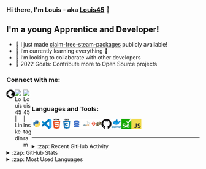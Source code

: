 ### Hi there, I'm Louis - aka [Louis45][website] 👋 

## I'm a young Apprentice and Developer!

- 🔭 I just made [claim-free-steam-packages](https://github.com/Luois45/claim-free-steam-packages) publicly available!
- 🌱 I’m currently learning everything 🤣
- 👯 I’m looking to collaborate with other developers
- 🥅 2022 Goals: Contribute more to Open Source projects

### Connect with me:

[<img align="left" alt="linktree.louis45.de" width="22px" src="https://raw.githubusercontent.com/iconic/open-iconic/master/svg/globe.svg" />][website]
[<img align="left" alt="Louis45 | LinkedIn" width="22px" src="https://cdn.jsdelivr.net/npm/simple-icons@v3/icons/linkedin.svg" />][linkedin]
[<img align="left" alt="Louis45 | Instagram" width="22px" src="https://cdn.jsdelivr.net/npm/simple-icons@v3/icons/instagram.svg" />][instagram]

<br />

### Languages and Tools:

[<img align="left" alt="Python" width="26px" src="https://raw.githubusercontent.com/github/explore/80688e429a7d4ef2fca1e82350fe8e3517d3494d/topics/python/python.png" />](https://github.com/topics/python)
[<img align="left" alt="Visual Studio Code" width="26px" src="https://raw.githubusercontent.com/github/explore/bbd48b997e8d0bef63f676eca4da5e1f76487b56/topics/visual-studio-code/visual-studio-code.png" />](https://github.com/topics/visual-studio-code)
[<img align="left" alt="HTML" width="26px" src="https://raw.githubusercontent.com/github/explore/80688e429a7d4ef2fca1e82350fe8e3517d3494d/topics/html/html.png" />](https://github.com/topics/html)
[<img align="left" alt="CSS" width="26px" src="https://raw.githubusercontent.com/github/explore/80688e429a7d4ef2fca1e82350fe8e3517d3494d/topics/css/css.png" />](https://github.com/topics/css)
[<img align="left" alt="SQL" width="26px" src="https://raw.githubusercontent.com/github/explore/80688e429a7d4ef2fca1e82350fe8e3517d3494d/topics/sql/sql.png" />](https://github.com/topics/sql)
[<img align="left" alt="MySQL" width="26px" src="https://raw.githubusercontent.com/github/explore/80688e429a7d4ef2fca1e82350fe8e3517d3494d/topics/mysql/mysql.png" />](https://github.com/topics/mysql)
[<img align="left" alt="Git" width="26px" src="https://raw.githubusercontent.com/github/explore/80688e429a7d4ef2fca1e82350fe8e3517d3494d/topics/git/git.png" />](https://github.com/topics/git)
[<img align="left" alt="GitHub" width="26px" src="https://raw.githubusercontent.com/github/explore/78df643247d429f6cc873026c0622819ad797942/topics/github/github.png" />](https://github.com/topics/github)
[<img align="left" alt="GitHub" width="26px" src="https://raw.githubusercontent.com/github/explore/80688e429a7d4ef2fca1e82350fe8e3517d3494d/topics/docker/docker.png" />](https://github.com/topics/docker)
[<img align="left" alt="Selenium" width="26px" src="https://raw.githubusercontent.com/github/explore/6c7084bb772f6fabaae377f5ae4a607594234ee6/topics/selenium/selenium.png" />](https://github.com/topics/selenium)
[<img align="left" alt="JavaScript" width="26px" src="https://raw.githubusercontent.com/github/explore/80688e429a7d4ef2fca1e82350fe8e3517d3494d/topics/javascript/javascript.png" />](https://github.com/topics/javascript)

<br />
<br />

---

<details>
  <summary>:zap: Recent GitHub Activity</summary>
  
<!--START_SECTION:activity-->
1. 🚀 Published release [Version 1.0](https://github.com/Luois45/SkinbaronBot_v2/releases/tag/v1.0) in [Luois45/SkinbaronBot_v2](https://github.com/Luois45/SkinbaronBot_v2)
2. 🔒 Closed issue [#10](https://github.com/Luois45/SkinbaronBot_v2/issues/10) in [Luois45/SkinbaronBot_v2](https://github.com/Luois45/SkinbaronBot_v2)
3. ❗ Opened issue [#10](https://github.com/Luois45/SkinbaronBot_v2/issues/10) in [Luois45/SkinbaronBot_v2](https://github.com/Luois45/SkinbaronBot_v2)
4. 🔒 Closed issue [#9](https://github.com/Luois45/SkinbaronBot_v2/issues/9) in [Luois45/SkinbaronBot_v2](https://github.com/Luois45/SkinbaronBot_v2)
5. ❗ Opened issue [#9](https://github.com/Luois45/SkinbaronBot_v2/issues/9) in [Luois45/SkinbaronBot_v2](https://github.com/Luois45/SkinbaronBot_v2)
6. 🔒 Closed issue [#8](https://github.com/Luois45/SkinbaronBot_v2/issues/8) in [Luois45/SkinbaronBot_v2](https://github.com/Luois45/SkinbaronBot_v2)
7. ❗ Opened issue [#8](https://github.com/Luois45/SkinbaronBot_v2/issues/8) in [Luois45/SkinbaronBot_v2](https://github.com/Luois45/SkinbaronBot_v2)
8. 🔒 Closed issue [#7](https://github.com/Luois45/SkinbaronBot_v2/issues/7) in [Luois45/SkinbaronBot_v2](https://github.com/Luois45/SkinbaronBot_v2)
9. ❗ Opened issue [#7](https://github.com/Luois45/SkinbaronBot_v2/issues/7) in [Luois45/SkinbaronBot_v2](https://github.com/Luois45/SkinbaronBot_v2)
10. 🔒 Closed issue [#6](https://github.com/Luois45/SkinbaronBot_v2/issues/6) in [Luois45/SkinbaronBot_v2](https://github.com/Luois45/SkinbaronBot_v2)
<!--END_SECTION:activity-->
  
</details>

<details>
  <summary>:zap: GitHub Stats</summary>
  <a href="https://github.com/Luois45?tab=repositories">
    <img align="center" alt="Louis45's GitHub Stats" src="https://github-readme-stats.vercel.app/api?username=Luois45&count_private=true&theme=tokyonight&show_icons=true" />
  </a>
</details>

<details>
  <summary>:zap: Most Used Languages</summary>
  <a href="https://github.com/Luois45?tab=repositories">
    <img align="center" alt="Louis45's Most Used Languages" src="https://github-readme-stats.vercel.app/api/top-langs/?username=Luois45&count_private=true&theme=tokyonight&layout=compact" />
  </a>
</details>

[website]: https://linktree.louis45.de/
[instagram]: https://rebrand.ly/instagram-45
[linkedin]: https://rebrand.ly/linkedin-45
